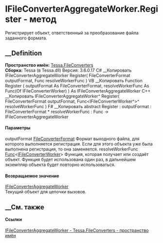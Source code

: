 # IFileConverterAggregateWorker.Register - метод
Регистрирует объект, ответственный за преобразование файла заданного формата.
##  __Definition
 **Пространство имён:** [Tessa.FileConverters](N_Tessa_FileConverters.htm)  
 **Сборка:** Tessa (в Tessa.dll) Версия: 3.6.0.17
C# __Копировать
     IFileConverterAggregateWorker Register(
    	FileConverterFormat outputFormat,
    	Func<IFileConverterWorker> resolveWorkerFunc
    )
VB __Копировать
     Function Register ( 
    	outputFormat As FileConverterFormat,
    	resolveWorkerFunc As Func(Of IFileConverterWorker)
    ) As IFileConverterAggregateWorker
C++ __Копировать
    IFileConverterAggregateWorker^ Register(
    	FileConverterFormat outputFormat, 
    	Func<IFileConverterWorker^>^ resolveWorkerFunc
    )
F# __Копировать
     abstract Register : 
            outputFormat : FileConverterFormat * 
            resolveWorkerFunc : Func<IFileConverterWorker> -> IFileConverterAggregateWorker 
#### Параметры
outputFormat
[FileConverterFormat](T_Tessa_FileConverters_FileConverterFormat.htm)
     Формат выходного файла, для которого выполняется регистрация. Если для этого объекта уже была выполнена регистрация, то она заменяется. 
resolveWorkerFunc
[Func](https://learn.microsoft.com/dotnet/api/system.func-1)<[IFileConverterWorker](T_Tessa_FileConverters_IFileConverterWorker.htm)>
     Функция, которая получает или создаёт объект. Функция будет использована один раз, в дальнейшем экземпляр объекта будет повторно использоваться. 
#### Возвращаемое значение
[IFileConverterAggregateWorker](T_Tessa_FileConverters_IFileConverterAggregateWorker.htm)  
Текущий объект для цепочки вызовов.
##  __См. также
#### Ссылки
[IFileConverterAggregateWorker -
](T_Tessa_FileConverters_IFileConverterAggregateWorker.htm)
[Tessa.FileConverters - пространство имён](N_Tessa_FileConverters.htm)
